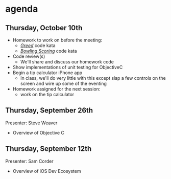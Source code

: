 # agenda

## Thursday, October 10th

- Homework to work on before the meeting:
  - _[Greed](http://nimblepros.com/media/36619/greed%20kata.pdf)_ code kata
  - _[Bowling Scoring](http://codingdojo.org/cgi-bin/wiki.pl?KataBowling)_ code kata
- Code review(s)
  - We'll share and discuss our homework code
- Show implementations of unit testing for ObjectiveC
- Begin a tip calculator iPhone app
  - In class, we'll do very little with this except slap a few controls on the screen and wire up some of the eventing
- Homework assigned for the next session:
  - work on the tip calculator

## Thursday, September 26th

Presenter: Steve Weaver

- Overview of Objective C

## Thursday, September 12th

Presenter: Sam Corder

- Overview of iOS Dev Ecosystem


